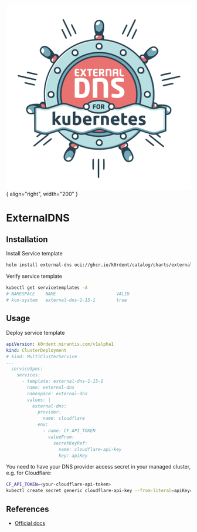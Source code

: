 ![logo](https://github.com/kubernetes-sigs/external-dns/raw/master/docs/img/external-dns.png){ align="right", width="200" }
# ExternalDNS

## Installation
Install Service template
~~~bash
helm install external-dns oci://ghcr.io/k0rdent/catalog/charts/external-dns-service-template -n kcm-system
~~~

Verify service template
~~~bash
kubectl get servicetemplates -A
# NAMESPACE    NAME                       VALID
# kcm-system   external-dns-1-15-1        true
~~~

## Usage
Deploy service template
~~~yaml
apiVersion: k0rdent.mirantis.com/v1alpha1
kind: ClusterDeployment
# kind: MultiClusterService
...
  serviceSpec:
    services:
      - template: external-dns-1-15-1
        name: external-dns
        namespace: external-dns
        values: |
          external-dns:
            provider:
              name: cloudflare
            env:
              - name: CF_API_TOKEN
                valueFrom:
                  secretKeyRef:
                    name: cloudflare-api-key
                    key: apiKey
~~~

You need to have your DNS provider access secret in your managed cluster, e.g. for Cloudflare:
~~~bash
CF_API_TOKEN=<your-cloudflare-api-token>
kubectl create secret generic cloudflare-api-key --from-literal=apiKey=${CF_API_TOKEN} -n external-dns
~~~

## References
- [Official docs](https://kubernetes-sigs.github.io/external-dns/latest/)
